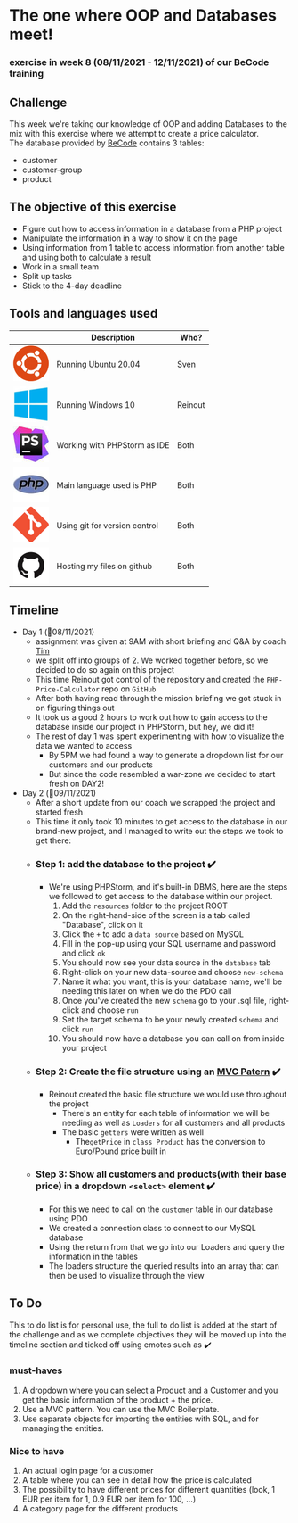 # The one where OOP and Databases meet!
### exercise in week 8 (08/11/2021 - 12/11/2021) of our BeCode training
## Challenge
This week we're taking our knowledge of OOP and adding Databases to the mix with this exercise where we attempt to create a price calculator.  
The database provided by [BeCode](https://github.com/becodeorg/ANT-Lamarr-5.34/tree/main/2.The-Hill/php/6.oop-pricecalculator) contains 3 tables:
* customer
* customer-group
* product

## The objective of this exercise

* Figure out how to access information in a database from a PHP project
* Manipulate the information in a way to show it on the page
* Using information from 1 table to access information from another table and using both to calculate a result
* Work in a small team
* Split up tasks
* Stick to the 4-day deadline

## Tools and languages used

|  | Description | Who? |
| ----------- | ----------- |----------|
| ![ubuntu](IMG/ubuntu-logo.png) | Running Ubuntu 20.04 | Sven|
| ![windows10](IMG/windows-10-logo.png) | Running Windows 10 | Reinout |
| ![php-storm](IMG/phpstorm-logo.jpeg) | Working with PHPStorm as IDE | Both |
| ![php](IMG/php-logo.jpg) | Main language used is PHP | Both |
| ![git](IMG/git-logo.png) | Using git for version control | Both |
| ![github](IMG/github-logo.png) | Hosting my files on github | Both |

## Timeline

* Day 1 (:date:08/11/2021)
    * assignment was given at 9AM with short briefing and Q&A by coach [Tim](https://github.com/Timmeahj)
    * we split off into groups of 2. We worked together before, so we decided to do so again on this project
    * This time Reinout got control of the repository and created the `PHP-Price-Calculator` repo on `GitHub`
    * After both having read through the mission briefing we got stuck in on figuring things out
    * It took us a good 2 hours to work out how to gain access to the database inside our project in PHPStorm, but hey, we did it!
    * The rest of day 1 was spent experimenting with how to visualize the data we wanted to access
      * By 5PM we had found a way to generate a dropdown list for our customers and our products
      * But since the code resembled a war-zone we decided to start fresh on DAY2!
* Day 2 (:date:09/11/2021)
    * After a short update from our coach we scrapped the project and started fresh
    * This time it only took 10 minutes to get access to the database in our brand-new project, and I managed to write out the steps we took to get there:
    * ### Step 1: add the database to the project :heavy_check_mark:
      * We're using PHPStorm, and it's built-in DBMS, here are the steps we followed to get access to the database within our project.
        1. Add the `resources` folder to the project ROOT
        2. On the right-hand-side of the screen is a tab called "Database", click on it
        3. Click the `+` to add a `data source` based on MySQL
        4. Fill in the pop-up using your SQL username and password and click `ok`
        5. You should now see your data source in the `database` tab
        6. Right-click on your new data-source and choose `new-schema`
        7. Name it what you want, this is your database name, we'll be needing this later on when we do the PDO call
        8. Once you've created the new `schema` go to your .sql file, right-click and choose `run`
        9. Set the target schema to be your newly created `schema` and click `run`
        10. You should now have a database you can call on from inside your project
    * ### Step 2: Create the file structure using an [MVC Patern](https://en.wikipedia.org/wiki/Model%E2%80%93view%E2%80%93controller) :heavy_check_mark:
      * Reinout created the basic file structure we would use throughout the project
        * There's an entity for each table of information we will be needing as well as `Loaders` for all customers and all products
        * The basic `getters` were written as well
          * The`getPrice` in `class Product` has the conversion to Euro/Pound price built in
    * ### Step 3: Show all customers and products(with their base price) in a dropdown `<select>` element :heavy_check_mark:
      * For this we need to call on the `customer` table in our database using PDO
      * We created a connection class to connect to our MySQL database
      * Using the return from that we go into our Loaders and query the information in the tables
      * The loaders structure the queried results into an array that can then be used to visualize through the view


## To Do

This to do list is for personal use, the full to do list is added at the start of the challenge and as we complete
objectives they will be moved up into the timeline section and ticked off using emotes such as :heavy_check_mark:

### must-haves
1. A dropdown where you can select a Product and a Customer and you get the basic information of the product + the price.
2. Use a MVC pattern. You can use the MVC Boilerplate.
3. Use separate objects for importing the entities with SQL, and for managing the entities.

### Nice to have
1. An actual login page for a customer
2. A table where you can see in detail how the price is calculated
3. The possibility to have different prices for different quantities (look, 1 EUR per item for 1, 0.9 EUR per item for 100, ...)
4. A category page for the different products